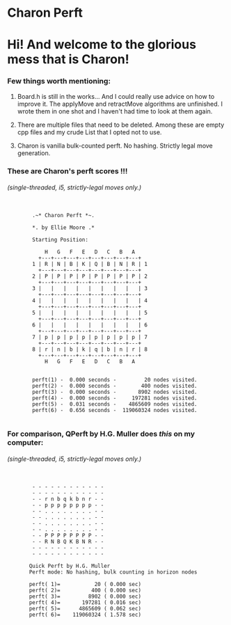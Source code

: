# Charon Perft
# Hi! And welcome to the glorious mess that is Charon!

### Few things worth mentioning:

<p>
 <ol>
  <li>
   <p>
Board.h is still in the works... And I could really use advice on how to improve it.
The applyMove and retractMove algorithms are unfinished. I wrote them in one shot and I 
haven't had time to look at them again.
   </p> 
  <li>
   <p>
There are multiple files that need to be deleted. Among these are empty cpp files and 
my crude List that I opted not to use.
   </p>
  </li> 
  <li>
   <p>
Charon is vanilla bulk-counted perft. No hashing. Strictly legal move generation.
   </p>
  </li> 
 </ol> 
</p>

### These are Charon's perft scores !!!
###### *(single-threaded, i5, strictly-legal moves only.)*
 <pre>
  <code>
        .~* Charon Perft *~.

        *. by Ellie Moore .*

        Starting Position:

            H   G   F   E   D   C   B   A
          +---+---+---+---+---+---+---+---+
        1 | R | N | B | K | Q | B | N | R | 1
          +---+---+---+---+---+---+---+---+
        2 | P | P | P | P | P | P | P | P | 2
          +---+---+---+---+---+---+---+---+
        3 |   |   |   |   |   |   |   |   | 3
          +---+---+---+---+---+---+---+---+
        4 |   |   |   |   |   |   |   |   | 4
          +---+---+---+---+---+---+---+---+
        5 |   |   |   |   |   |   |   |   | 5
          +---+---+---+---+---+---+---+---+
        6 |   |   |   |   |   |   |   |   | 6
          +---+---+---+---+---+---+---+---+
        7 | p | p | p | p | p | p | p | p | 7
          +---+---+---+---+---+---+---+---+
        8 | r | n | b | k | q | b | n | r | 8
          +---+---+---+---+---+---+---+---+
            H   G   F   E   D   C   B   A


        perft(1) -  0.000 seconds -         20 nodes visited.
        perft(2) -  0.000 seconds -        400 nodes visited.
        perft(3) -  0.000 seconds -       8902 nodes visited.
        perft(4) -  0.000 seconds -     197281 nodes visited.
        perft(5) -  0.031 seconds -    4865609 nodes visited.
        perft(6) -  0.656 seconds -  119060324 nodes visited.
 </code>
</pre> 
### For comparison, QPerft by H.G. Muller does *this* on my computer:
###### *(single-threaded, i5, strictly-legal moves only.)*
<pre>
 <code>
        - - - - - - - - - - - -
        - - - - - - - - - - - -
        - - r n b q k b n r - -
        - - p p p p p p p p - -
        - - . . . . . . . . - -
        - - . . . . . . . . - -
        - - . . . . . . . . - -
        - - . . . . . . . . - -
        - - P P P P P P P P - -
        - - R N B Q K B N R - -
        - - - - - - - - - - - -
        - - - - - - - - - - - -

       Quick Perft by H.G. Muller
       Perft mode: No hashing, bulk counting in horizon nodes

       perft( 1)=           20 ( 0.000 sec)
       perft( 2)=          400 ( 0.000 sec)
       perft( 3)=         8902 ( 0.000 sec)
       perft( 4)=       197281 ( 0.016 sec)
       perft( 5)=      4865609 ( 0.062 sec)
       perft( 6)=    119060324 ( 1.578 sec)
 </code>
</pre>
